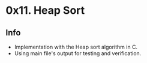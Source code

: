 # 0x11. Heap Sort

## Info
* Implementation with the Heap sort algorithm in C.
* Using main file's output for testing and verification.

